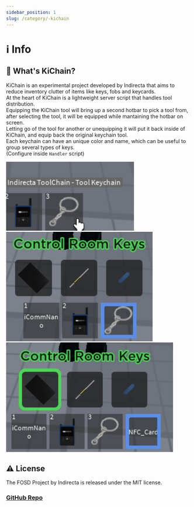 ```yaml
---
sidebar_position: 1
slug: /category/-kichain
---
```


# ℹ️ Info

## 📖 What's KiChain?

KiChain is an experimental project developed by Indirecta that aims to reduce inventory clutter of items like keys, fobs and keycards.  
At the heart of KiChain is a lightweight server script that handles tool distribution.  
Equipping the KiChain tool will bring up a second hotbar to pick a tool from, after selecting the tool, it will be equipped while mantaining the hotbar on screen.  
Letting go of the tool for another or unequipping it will put it back inside of KiChain, and equip back the original keychain tool.  
Each keychain can have an unique color and name, which can be useful to group several types of keys.  
(Configure inside `Handler` script)

<img alt="kichain design" src="https://raw.githubusercontent.com/Indirecta-Technologies/fosd/main/kichain/media/tool-inhotbar.png" width="350px"/> 
<img alt="kichain design" src="https://raw.githubusercontent.com/Indirecta-Technologies/fosd/main/kichain/media/tool-equipped.png" height="300px"/> 
<img alt="kichain design" src="https://raw.githubusercontent.com/Indirecta-Technologies/fosd/main/kichain/media/tool-activated.png" height="300px"/> 


## ⚠️ License

The FOSD Project by Indirecta is released under the MIT license.

### [GitHub Repo](https://github.com/Indirecta-Technologies/fosd)